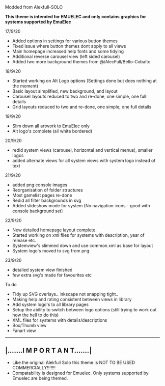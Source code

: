 Modded from Alekfull-SOLO

**This theme is intended for EMUELEC and only contains graphics for systems supported by EmuElec**

17/9/20
+ Added options in settings for various button themes
+ Fixed issue where button themes dont apply to all views
+ Main homepage increased help fonts and some tidying
+ Additional reverse carousel view (left sided carousel)
+ Added two more background themes from @/AlecFull/Bello-Cobalto

18/9/20
+ Started working on Alt Logo options (Settings done but does nothing at the moment)
+ Basic layout simplified, new background, and layout
+ Carousel layouts reduced to two and re-done, one simple, one full details
+ Grid layouts reduced to two and re-done, one simple, one full details 

19/9/20
+ Slim down all artwork to EmuElec only
+ Alt logo's complete (all white bordered)

20/9/20
+ redid system views (carousel, horizontal and vertical menus), smaller logos
+ added alternate views for all system views with system logo instead of text

21/9/20
+ added png console images
+ Reorganisation of folder structures
+ Most gamelist pages re-done
+ Redid all filter backgrounds in svg
+ Added slideshow mode for system (No navigation icons - good with console background set)

22/9/20
+ New detailed homepage layout complete.
+ Started working on xml files for systems with description, year of release etc.
+ Systemview's slimmed down and use common.xml as base for layout
+ System logo's moved to svg from png

23/9/20
+ detailed system view finished
+ few extra svg's made for favourites etc

To do

+ Tidy up SVG overlays.. inkscape not snapping tight.. 
+ Making help and rating consistent between views in library
+ Add system logo's to all library pages
+ Setup the ability to switch between logo options (still trying to work out how the hell to do this)
+ XML files for systems with details/descriptions
+ Box/Thumb view
+ Fanart view


--------------------------------------------------------------
|.......I M P O R T A N T.......|
--------------------------------------------------------------

* Like the original Alekfull Solo this theme is NOT TO BE USED COMMERCIALLY!!!!!!!
* Compatability is designed for Emuelec. Only systems supported by Emuelec are being themed. 
